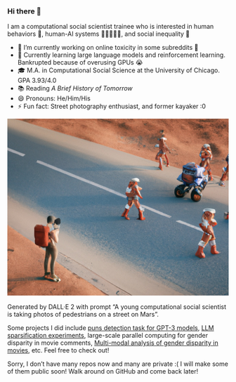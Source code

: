 ### Hi there 👋

I am a computational social scientist trainee who is interested in human behaviors 💩, human-AI systems 🧍‍♂️🧍‍♀️🤖️, and social inequality 🌟 

- 🧐 I’m currently working on online toxicity in some subreddits 🤫
- 🌱 Currently learning large language models and reinforcement learning. Bankrupted because of overusing GPUs 😭 
- 🎓 M.A. in Computational Social Science at the University of Chicago. GPA 3.93/4.0
- 📚  Reading *A Brief History of Tomorrow*
- 😄 Pronouns: He/Him/His
- ⚡ Fun fact: Street photography enthusiast, and former kayaker :0

![DALL·E 2022-11-23 02.36.26 - A young computational social scientist is taking photos of pedestrians on a street on Mars](figs/dalle-2_pic.jpg)

Generated by DALL·E 2 with prompt “A young computational social scientist is taking photos of pedestrians on a street on Mars”. 



Some projects I did include [puns detection task for GPT-3 models](https://github.com/Hongkai040/BIG-bench-35200-hongkai/tree/puns_json_task/bigbench/benchmark_tasks/puns_detection), [LLM sparsification experiments](https://github.com/Hongkai040/llm-sparsification-hongkai), large-scale parallel computing for gender disparity in movie comments, [Multi-modal analysis of gender disparity in movies](https://github.com/Hongkai040/Thinking_with_DL_Final), etc. Feel free to check out!

 

Sorry, I don’t have many repos now and many are private :( I will make some of them public soon!   Walk around on GitHub and come back later! 
